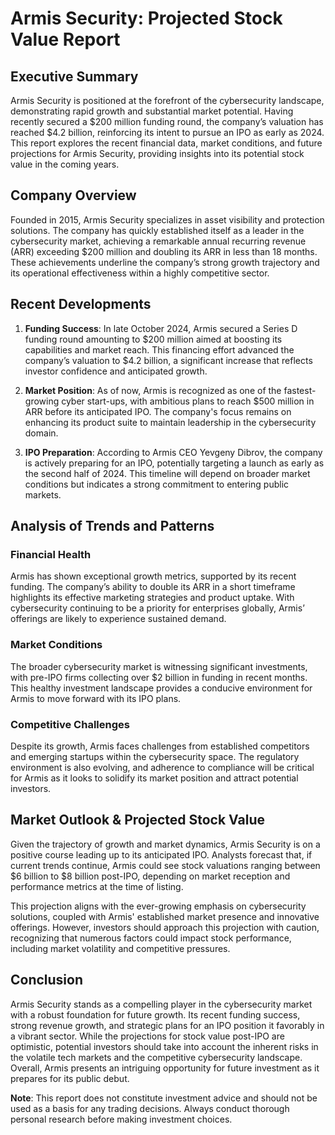 # Armis Security: Projected Stock Value Report

## Executive Summary
Armis Security is positioned at the forefront of the cybersecurity landscape, demonstrating rapid growth and substantial market potential. Having recently secured a $200 million funding round, the company’s valuation has reached $4.2 billion, reinforcing its intent to pursue an IPO as early as 2024. This report explores the recent financial data, market conditions, and future projections for Armis Security, providing insights into its potential stock value in the coming years.

## Company Overview
Founded in 2015, Armis Security specializes in asset visibility and protection solutions. The company has quickly established itself as a leader in the cybersecurity market, achieving a remarkable annual recurring revenue (ARR) exceeding $200 million and doubling its ARR in less than 18 months. These achievements underline the company’s strong growth trajectory and its operational effectiveness within a highly competitive sector.

## Recent Developments
1. **Funding Success**: In late October 2024, Armis secured a Series D funding round amounting to $200 million aimed at boosting its capabilities and market reach. This financing effort advanced the company’s valuation to $4.2 billion, a significant increase that reflects investor confidence and anticipated growth.

2. **Market Position**: As of now, Armis is recognized as one of the fastest-growing cyber start-ups, with ambitious plans to reach $500 million in ARR before its anticipated IPO. The company's focus remains on enhancing its product suite to maintain leadership in the cybersecurity domain.

3. **IPO Preparation**: According to Armis CEO Yevgeny Dibrov, the company is actively preparing for an IPO, potentially targeting a launch as early as the second half of 2024. This timeline will depend on broader market conditions but indicates a strong commitment to entering public markets.

## Analysis of Trends and Patterns
### Financial Health
Armis has shown exceptional growth metrics, supported by its recent funding. The company’s ability to double its ARR in a short timeframe highlights its effective marketing strategies and product uptake. With cybersecurity continuing to be a priority for enterprises globally, Armis’ offerings are likely to experience sustained demand.

### Market Conditions
The broader cybersecurity market is witnessing significant investments, with pre-IPO firms collecting over $2 billion in funding in recent months. This healthy investment landscape provides a conducive environment for Armis to move forward with its IPO plans.

### Competitive Challenges
Despite its growth, Armis faces challenges from established competitors and emerging startups within the cybersecurity space. The regulatory environment is also evolving, and adherence to compliance will be critical for Armis as it looks to solidify its market position and attract potential investors.

## Market Outlook & Projected Stock Value
Given the trajectory of growth and market dynamics, Armis Security is on a positive course leading up to its anticipated IPO. Analysts forecast that, if current trends continue, Armis could see stock valuations ranging between $6 billion to $8 billion post-IPO, depending on market reception and performance metrics at the time of listing.

This projection aligns with the ever-growing emphasis on cybersecurity solutions, coupled with Armis' established market presence and innovative offerings. However, investors should approach this projection with caution, recognizing that numerous factors could impact stock performance, including market volatility and competitive pressures.

## Conclusion 
Armis Security stands as a compelling player in the cybersecurity market with a robust foundation for future growth. Its recent funding success, strong revenue growth, and strategic plans for an IPO position it favorably in a vibrant sector. While the projections for stock value post-IPO are optimistic, potential investors should take into account the inherent risks in the volatile tech markets and the competitive cybersecurity landscape. Overall, Armis presents an intriguing opportunity for future investment as it prepares for its public debut.

**Note**: This report does not constitute investment advice and should not be used as a basis for any trading decisions. Always conduct thorough personal research before making investment choices.